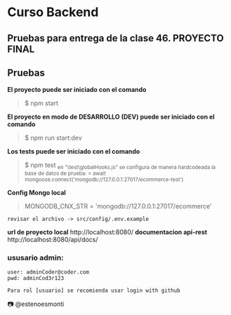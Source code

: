 # Curso Backend

## Pruebas para entrega de la clase 46. PROYECTO FINAL

## Pruebas

**El proyecto puede ser iniciado con el comando**
> $ npm start

**El proyecto en modo de DESARROLLO (DEV) puede ser iniciado con el comando**
> $ npm run start:dev

**Los tests puede ser iniciado con el comando**
> $ npm test
<sub>en "\test\globalHooks.js" se configura de manera hardcodeada la base de datos de prueba: </sub>
<sub>> await mongoose.connect('mongodb://127.0.0.1:27017/ecommerce-test')</sub>

**Config Mongo local**
> MONGODB_CNX_STR = 'mongodb://127.0.0.1:27017/ecommerce'

```
revisar el archivo -> src/config/.env.example
```
**url de proyecto local**
http://localhost:8080/
**documentacion api-rest**
http://localhost:8080/api/docs/

### ususario admin:
```
user: adminCoder@coder.com
pwd: adminCod3r123

Para rol [usuario] se recomienda usar login with github
```

📷 @estenoesmonti